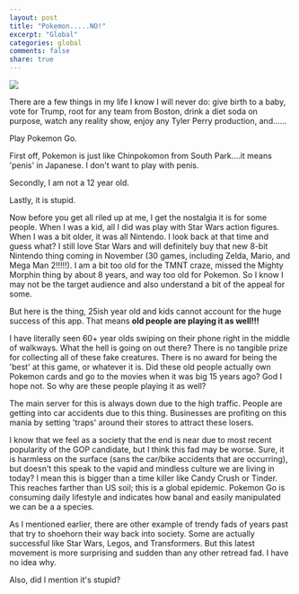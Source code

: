 ```yaml
---
layout: post
title: "Pokemon.....NO!"
excerpt: "Global"
categories: global
comments: false
share: true
---
```


![](http://www.sticktwiddlers.com/wp-content/uploads/2014/10/no-pokemon-banner.png)



There are a few things in my life I know I will never do: give birth to a baby, vote for Trump, root for any team from Boston, drink a diet soda on purpose, watch any reality show, enjoy any Tyler Perry production, and......



Play Pokemon Go.



First off, Pokemon is just like Chinpokomon from South Park....it means 'penis' in Japanese. I don't want to play with penis.


Secondly, I am not a 12 year old.


Lastly, it is stupid.



Now before you get all riled up at me, I get the nostalgia it is for some people. When I was a kid, all I did was play with Star Wars action figures. When I was a bit older, it was all Nintendo. I look back at that time and guess what? I still love Star Wars and will definitely buy that new 8-bit Nintendo thing coming in November (30 games, including Zelda, Mario, and Mega Man 2!!!!!). I am a bit too old for the TMNT craze, missed the Mighty Morphin thing by about 8 years, and way too old for Pokemon. So I know I may not be the target audience and also understand a bit of the appeal for some.

But here is the thing, 25ish year old and kids cannot account for the huge success of this app. That means **old people are playing it as well!!!**


I have literally seen 60+ year olds swiping on their phone right in the middle of walkways. What the hell is going on out there? There is no tangible prize for collecting all of these fake creatures. There is no award for being the 'best' at this game, or whatever it is. Did these old people actually own Pokemon cards and go to the movies when it was big 15 years ago? God I hope not. So why are these people playing it as well? 


The main server for this is always down due to the high traffic. People are getting into car accidents due to this thing. Businesses are profiting on this mania by setting 'traps' around their stores to attract these losers. 


I know that we feel as a society that the end is near due to most recent popularity of the GOP candidate, but I think this fad may be worse. Sure, it is harmless on the surface (sans the car/bike accidents that are occurring), but doesn't this speak to the vapid and mindless culture we are living in today? I mean this is bigger than a time killer like Candy Crush or Tinder. This reaches farther than US soil; this is a global epidemic. Pokemon Go is consuming daily lifestyle and indicates how banal and easily manipulated we can be a a species. 


As I mentioned earlier, there are other example of trendy fads of years past that try to shoehorn their way back into society. Some are actually successful like Star Wars, Legos, and Transformers. But this latest movement is more surprising and sudden than any other retread fad. I have no idea why.


Also, did I mention it's stupid?








